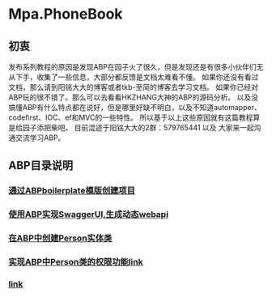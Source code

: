 # Mpa.PhoneBook

## 初衷

发布系列教程的原因是发现ABP在园子火了很久，但是发现还是有很多小伙伴们无从下手，收集了一些信息，大部分都反馈是文档太难看不懂。
如果你还没有看过文档，那么请到阳铭大大的博客或者tkb-至简的博客去学习文档。
如果你已经对ABP玩的很不错了。那么可以去看看HKZHANG大神的ABP的源码分析。
以及没搞懂ABP有什么特点都在说好，但是哪里好缺不明白，以及不知道automapper、codefirst、IOC、ef和MVC的一些特性。
所以基于以上这些原因就有这篇教程算是给园子添把柴吧。
目前混迹于阳铭大大的2群：579765441
以及
 大家来一起沟通交流学习ABP。


## ABP目录说明

### [通过ABPboilerplate模版创建项目](http://www.cnblogs.com/wer-ltm/p/5774523.html)

### [使用ABP实现SwaggerUI,生成动态webapi](http://www.cnblogs.com/wer-ltm/p/5776024.html)

### [在ABP中创建Person实体类](http://www.cnblogs.com/wer-ltm/p/5777978.html#autoid-0-0-0)

### [实现ABP中Person类的权限功能link](http://www.cnblogs.com/wer-ltm/p/5778326.html)

### [link]()

